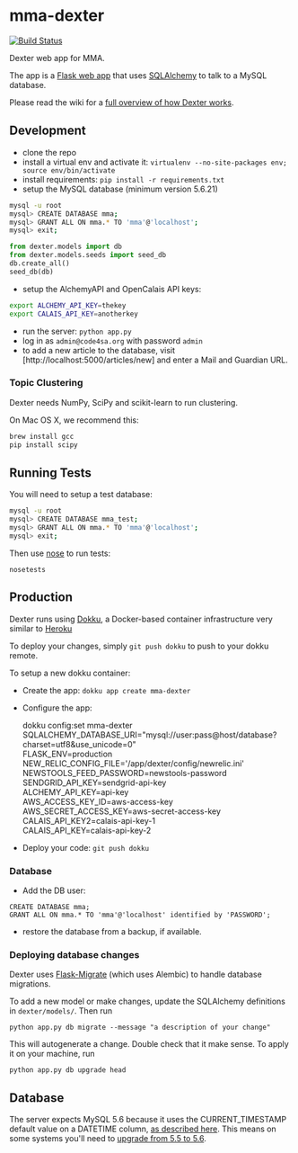 # mma-dexter

[![Build Status](https://travis-ci.org/Code4SA/mma-dexter.svg)](http://travis-ci.org/Code4SA/mma-dexter)

Dexter web app for MMA.

The app is a [Flask web app](http://flask.pocoo.org/) that uses [SQLAlchemy](http://www.sqlalchemy.org/) to talk to a MySQL database.

Please read the wiki for a [full overview of how Dexter works](https://github.com/Code4SA/mma-dexter/wiki).

## Development

* clone the repo
* install a virtual env and activate it: `virtualenv --no-site-packages env; source env/bin/activate`
* install requirements: `pip install -r requirements.txt`
* setup the MySQL database (minimum version 5.6.21)

```bash
mysql -u root
mysql> CREATE DATABASE mma;
mysql> GRANT ALL ON mma.* TO 'mma'@'localhost';
mysql> exit;
```

```python
from dexter.models import db
from dexter.models.seeds import seed_db
db.create_all()
seed_db(db)
```

* setup the AlchemyAPI and OpenCalais API keys:

```bash
export ALCHEMY_API_KEY=thekey
export CALAIS_API_KEY=anotherkey
```

* run the server: `python app.py`
* log in as `admin@code4sa.org` with password `admin`
* to add a new article to the database, visit [http://localhost:5000/articles/new] and enter a Mail and Guardian URL.

### Topic Clustering

Dexter needs NumPy, SciPy and scikit-learn to run clustering.

On Mac OS X, we recommend this:

```bash
brew install gcc
pip install scipy
```

## Running Tests

You will need to setup a test database:

```bash
mysql -u root
mysql> CREATE DATABASE mma_test;
mysql> GRANT ALL ON mma.* TO 'mma'@'localhost';
mysql> exit;
```

Then use [nose](https://nose.readthedocs.org/en/latest/) to run tests:

    nosetests

## Production

Dexter runs using [Dokku](http://dokku.viewdocs.io/dokku/), a Docker-based container infrastructure very similar to [Heroku](https://www.heroku.com/)

To deploy your changes, simply `git push dokku` to push to your dokku remote.

To setup a new dokku container:

* Create the app: `dokku app create mma-dexter`
* Configure the app: 

    dokku config:set mma-dexter \
        SQLALCHEMY_DATABASE_URI="mysql://user:pass@host/database?charset=utf8&use_unicode=0" \
        FLASK_ENV=production
        NEW_RELIC_CONFIG_FILE='/app/dexter/config/newrelic.ini'
        NEWSTOOLS_FEED_PASSWORD=newstools-password \
        SENDGRID_API_KEY=sendgrid-api-key \
        ALCHEMY_API_KEY=api-key \
        AWS_ACCESS_KEY_ID=aws-access-key \
        AWS_SECRET_ACCESS_KEY=aws-secret-access-key \
        CALAIS_API_KEY2=calais-api-key-1 \
        CALAIS_API_KEY=calais-api-key-2

* Deploy your code: `git push dokku`

### Database

* Add the DB user: 

```
CREATE DATABASE mma;
GRANT ALL ON mma.* TO 'mma'@'localhost' identified by 'PASSWORD';
```

* restore the database from a backup, if available.

### Deploying database changes

Dexter uses [Flask-Migrate](https://flask-migrate.readthedocs.org/en/latest/) (which uses Alembic) to handle database migrations.

To add a new model or make changes, update the SQLAlchemy definitions in `dexter/models/`. Then run

    python app.py db migrate --message "a description of your change"

This will autogenerate a change. Double check that it make sense. To apply it on your machine, run

    python app.py db upgrade head

## Database

The server expects MySQL 5.6 because it uses the CURRENT_TIMESTAMP default value
on a DATETIME column, [as described here](http://shankargopal.blogspot.com/2013/03/mysql-566-timestamp-columns-and-default.html).
This means on some systems you'll need to [upgrade from 5.5 to 5.6](https://rtcamp.com/tutorials/mysql/mysql-5-6-ubuntu-12-04/).
